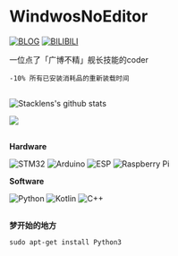 <h1>WindwosNoEditor</h1>

<div>
  
[![BLOG](https://img.shields.io/badge/-blog-orgen?logo=rss&style=for-the-badge&logoColor=ffffff&color=413d9f)](http://www.windowsnoeditor.com/)
[![BILIBILI](https://img.shields.io/badge/-bili-orgen?logo=bilibili&style=for-the-badge&logoColor=ffffff&color=f6729a)](https://space.bilibili.com/85735399)
  
</div>

<p>一位点了「广博不精」舰长技能的coder</p>
<code>-10% 所有已安装消耗品的重新装载时间</code>
<h2 align="center"></h2>


<div>
  
<a><img  src="https://github-readme-stats.vercel.app/api?username=Akagicv&show_icons=true&include_all_commits=true&theme=buefy&hide_border=true" alt="Stacklens's github stats" /></a>
  
<a><img  src="https://github-readme-stats.vercel.app/api/top-langs/?username=akagicv&layout=compact&theme=buefy&hide_border=true" /></a> 
  
</div>

<h2 align="center"></h2>

<p><b>Hardware</b></p>

<div>

![STM32](https://img.shields.io/badge/-stm32-%23092E20?logo=STMicroelectronics&style=for-the-badge&logoColor=white&color=000000)
![Arduino](https://img.shields.io/badge/-Arudino-%23092E20?logo=arduino&style=for-the-badge&logoColor=white&color=24a5aa)
![ESP](https://img.shields.io/badge/-ESP32/8266-%23092E20?logo=Espressif&style=for-the-badge&logoColor=white&color=e13633)
![Raspberry Pi](https://img.shields.io/badge/-Raspberry%20Pi-%23092E20?logo=raspberrypi&style=for-the-badge&logoColor=white&color=c72556)
</div>

<p><b>Software</b></p>
  
<div>

![Python](https://img.shields.io/badge/-Python-%233776ab?logo=python&style=for-the-badge&logoColor=white)
![Kotlin](https://img.shields.io/badge/-kotlin-8151fc?logo=kotlin&style=for-the-badge&logoColor=white)
![C++](https://img.shields.io/badge/-C++-134480?logo=cplusplus&style=for-the-badge&logoColor=white)

</div>

<h2 align="center"></h2>

 **梦开始的地方** 
```text
sudo apt-get install Python3
```
